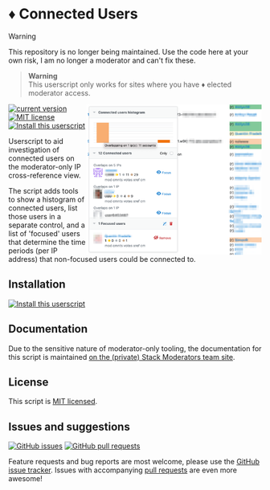 # ♦ Connected Users

> [!WARNING]
> This repository is no longer being maintained. Use the code here at your own risk, I am no longer a moderator and can't fix these.

> **Warning**  
> This userscript only works for sites where you have ♦ elected moderator access.

<img src="./screenshot.png" alt="Screenshot" height="300px" align="right" />

[![current version][badge_current_version]][latest]
[![MIT license][badge_license]](../../LICENSE)
[![Install this userscript][badge_install]][install]


Userscript to aid investigation of connected users on the moderator-only IP cross-reference view.

The script adds tools to show a histogram of connected users, list those users in a separate control, and a list of 'focused' users that determine the time periods (per IP address) that non-focused users could be connected to.

## Installation

[![Install this userscript](https://img.shields.io/badge/install-Install%20this%20userscript-blue?style=for-the-badge&logo=Tampermonkey)][install]

## Documentation

Due to the sensitive nature of moderator-only tooling, the documentation for this script is maintained [on the (private) Stack Moderators team site](https://stackoverflowteams.com/c/moderators/articles/4997).

## License

This script is [MIT licensed](../../LICENSE).

## Issues and suggestions

[![GitHub issues][badge_issues]][issues]
[![GitHub pull requests][badge_prs]][prs]

Feature requests and bug reports are most welcome, please use the [GitHub issue tracker][issues]. Issues with accompanying [pull requests][prs] are even more awesome!

[latest]: https://github.com/mjpieters/SO-userscripts/releases/latest
[install]: https://github.com/mjpieters/SO-userscripts/releases/latest/download/connected-users.user.js
[issues]: https://github.com/mjpieters/SO-userscripts/issues?q=is:issue+is%3Aopen+label:connected-users
[prs]: https://github.com/mjpieters/SO-userscripts/pulls?q=is:pr+is%3Aopen+label:connected-users

[badge_current_version]: https://img.shields.io/github/v/tag/mjpieters/SO-userscripts?color=green&label=version&logo=github
[badge_license]: https://img.shields.io/github/license/mjpieters/SO-userscripts
[badge_install]: https://img.shields.io/badge/install-Install%20this%20userscript-blue
[badge_issues]: https://img.shields.io/github/issues/mjpieters/SO-userscripts/connected-users?label=issues
[badge_prs]: https://img.shields.io/github/issues-pr/mjpieters/SO-userscripts/connected-users?label=pull+requests
